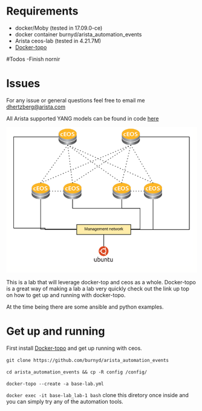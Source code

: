 # Requirements

* docker/Moby (tested in 17.09.0-ce)
* docker container burnyd/arista_automation_events
* Arista ceos-lab (tested in 4.21.7M)
* [Docker-topo](https://github.com/networkop/docker-topo)


#Todos
-Finish nornir

# Issues

For any issue or general questions feel free to email me dhertzberg@arista.com

All Arista supported YANG models can be found in code [here](https://github.com/aristanetworks/yang)

![Alt text](images/overall.jpg?raw=true "lab")

This is a lab that will leverage docker-top and ceos as a whole.  Docker-topo is a great way of making a lab a
lab very quickly check out the link up top on how to get up and running with docker-topo.

At the time being there are some ansible and python examples.

# Get up and running

First install [Docker-topo](https://github.com/networkop/docker-topo) and get up running with ceos.

`git clone https://github.com/burnyd/arista_automation_events`

`cd arista_automation_events && cp -R config /config/`

`docker-topo --create -a base-lab.yml`  

`docker exec -it base-lab_lab-1 bash`  clone this diretory once inside and you can simply try any of the automation tools.
